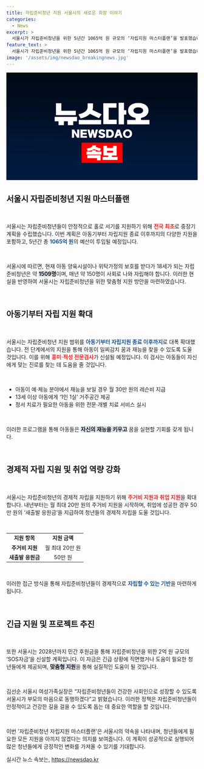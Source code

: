 ```yaml
---
title: 자립준비청년 지원 서울시의 새로운 희망 이야기
categories:
  - News
excerpt: >
  서울시가 자립준비청년을 위한 5년간 1065억 원 규모의 ‘자립지원 마스터플랜’을 발표했습니다. 아동기부터 맞춤형 지원과 ‘새출발 응원금’으로 홀로서기를 응원하며, 진정한 동행의 첫걸음을 내딛습니다!
feature_text: >
  서울시가 자립준비청년을 위한 5년간 1065억 원 규모의 ‘자립지원 마스터플랜’을 발표했습니다. 아동기부터 맞춤형 지원과 ‘새출발 응원금’으로 홀로서기를 응원하며, 진정한 동행의 첫걸음을 내딛습니다!
image: '/assets/img/newsdao_breakingnews.jpg'
---
```


<p><img src="/assets/img/newsdao_breakingnews.jpg" alt="ranknews 속보" /></p>

<h2 data-ke-size="size26">서울시 자립준비청년 지원 마스터플랜</h2>

<p data-ke-size="size16">&nbsp;</p>

<p>서울시는 자립준비청년들이 안정적으로 홀로 서기를 지원하기 위해 <b><span style="color: #ee2323;">전국 최초</span></b>로 중장기 계획을 수립했습니다. 이번 계획은 아동기부터 자립지원 종료 이후까지의 다양한 지원을 포함하고, 5년간 총 <b><span style="color: #1a5490;">1065억 원</span></b>의 예산이 투입될 예정입니다.</p>

<p data-ke-size="size16">&nbsp;</p>

<p>서울시에 따르면, 현재 아동 양육시설이나 위탁가정의 보호를 받다가 18세가 되는 자립준비청년은 약 <b><span style="background-color: #21538527;">1509명</span></b>이며, 매년 약 150명이 사회로 나와 자립해야 합니다. 이러한 현실을 반영하여 서울시는 자립준비청년을 위한 맞춤형 지원 방안을 마련하였습니다. </p>

<p data-ke-size="size16">&nbsp;</p>

<h2 data-ke-size="size26">아동기부터 자립 지원 확대</h2>

<p data-ke-size="size16">&nbsp;</p>

<p>서울시는 자립준비청년 지원 범위를 <b><span style="color: #1a5490;">아동기부터 자립지원 종료 이후까지</span></b>로 대폭 확대했습니다. 전 단계에서의 지원을 통해 아동이 일찌감치 꿈과 재능을 찾을 수 있도록 도울 것입니다. 이를 위해 <b><span style="color: #ee2323;">흥미·적성 전문검사</span></b>가 신설될 예정입니다. 이 검사는 아동들이 자신에게 맞는 진로를 찾는 데 도움을 줄 것입니다.</p>

<p data-ke-size="size16">&nbsp;</p>

<ul>
    <li>아동이 예·체능 분야에서 재능을 보일 경우 월 30만 원의 레슨비 지급</li>
    <li>13세 이상 아동에게 ‘1인 1실’ 거주공간 제공</li>
    <li>정서 치료가 필요한 아동을 위한 전문·개별 치료 서비스 실시</li>
</ul>

<p data-ke-size="size16">&nbsp;</p>

<p>이러한 프로그램을 통해 아동들은 <b><span style="background-color: #21538527;">자신의 재능을 키우고</span></b> 꿈을 실현할 기회를 갖게 됩니다.</p>

<p data-ke-size="size16">&nbsp;</p>

<h2 data-ke-size="size26">경제적 자립 지원 및 취업 역량 강화</h2>

<p data-ke-size="size16">&nbsp;</p>

<p>서울시는 자립준비청년의 경제적 자립을 지원하기 위해 <b><span style="color: #ee2323;">주거비 지원과 취업 지원</span></b>을 확대합니다. 내년부터는 월 최대 20만 원의 주거비 지원을 시작하며, 취업에 성공한 경우 50만 원의 ‘새출발 응원금’을 지급하여 청년들의 경제적 자립을 도울 것입니다.</p>

<p data-ke-size="size16">&nbsp;</p>

<table style="width: 100%; border-collapse: collapse;">
    <tbody>
        <tr>
            <td style="text-align: center; height: 17px;"><b>지원 항목</b></td>
            <td style="text-align: center; height: 17px;"><b>지원 금액</b></td>
        </tr>
        <tr>
            <td style="text-align: center; height: 17px;"><b>주거비 지원</b></td>
            <td style="text-align: center; height: 17px;">월 최대 20만 원</td>
        </tr>
        <tr>
            <td style="text-align: center; height: 17px;"><b>새출발 응원금</b></td>
            <td style="text-align: center; height: 17px;">50만 원</td>
        </tr>
    </tbody>
</table>

<p data-ke-size="size16">&nbsp;</p>

<p>이러한 접근 방식을 통해 자립준비청년들이 경제적으로 <b><span style="color: #1a5490;">자립할 수 있는 기반</span></b>을 마련하게 됩니다.</p>

<p data-ke-size="size16">&nbsp;</p>

<h2 data-ke-size="size26">긴급 지원 및 프로젝트 추진</h2>

<p data-ke-size="size16">&nbsp;</p>

<p>또한 서울시는 2028년까지 민간 후원금을 통해 자립준비청년을 위한 2억 원 규모의 ‘SOS자금’을 신설할 계획입니다. 이 자금은 긴급 상황에 직면했거나 도움이 필요한 청년들에게 제공되며, <b><span style="background-color: #21538527;">맞춤형 지원</span></b>을 통해 실질적인 도움이 될 것입니다.</p>

<p data-ke-size="size16">&nbsp;</p>

<p>김선순 서울시 여성가족실장은 “자립준비청년들이 건강한 사회인으로 성장할 수 있도록 서울시가 부모의 마음으로 동행하겠다”고 밝혔습니다. 이러한 정책은 자립준비청년들이 안정적이고 건강한 길을 걸을 수 있도록 돕는 데 중요한 역할을 할 것입니다. </p>

<p data-ke-size="size16">&nbsp;</p>

<p>이번 '자립준비청년 자립지원 마스터플랜'은 서울시의 약속을 나타내며, 청년들에게 필요한 모든 지원을 아끼지 않겠다는 의지를 보여줍니다. 이 계획이 성공적으로 실행되어 많은 청년들에게 긍정적인 변화를 가져올 수 있기를 기대합니다.</p>
실시간 뉴스 속보는, <a href="https://newsdao.kr" rel="dofollow">https://newsdao.kr</a>


